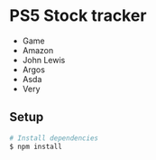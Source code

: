 # PS5 Stock tracker 

- Game
- Amazon
- John Lewis
- Argos
- Asda
- Very

## Setup
```bash
# Install dependencies
$ npm install
```
